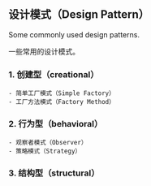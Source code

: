 ## 设计模式（Design Pattern）
Some commonly used design patterns.

一些常用的设计模式。

### 1. 创建型（creational）
    - 简单工厂模式（Simple Factory）
    - 工厂方法模式（Factory Method）

### 2. 行为型（behavioral）
    - 观察者模式（Observer）
    - 策略模式（Strategy）
### 3. 结构型（structural）
